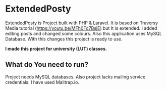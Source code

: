 # ExtendedPosty
ExtendedPosty is Project built with PHP & Laravel. It is based on Traversy Media tutorial (https://youtu.be/MFh0Fd7BsjE) but It is extended. I added editing posts and changed some colours. Also this application uses MySQL Database. With this changes this project is ready to use. 

**I made this project for university (LUT) classes.**

## What do You need to run?
Project needs MySQL databases. Also project lacks mailing service credentials. I have used Mailtrap.io. 
